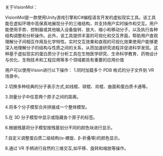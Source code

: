 关于VisionMol：

VisionMol是一款使用Unity游戏引擎和C#编程语言开发的虚拟现实工具。该工具能在虚拟环境中高保真地展现分子的三维结构，并支持用户实时操作和交互。用户能使用手势、控制器或其他输入设备旋转、放大、缩小和移动分子，以及执行各种结构调整和分析操作。此外，该工具提供丰富的可视化和交互界面，帮助用户直观理解分子间相互作用及化学特性。实时交互效果和直观的可视化效果使用户能够更深入地理解分子的结构与性质之间的关系，从而加速研究进程并促进科学发现。这种基于虚拟现实的蛋白质分子分析工具在生物医学研究、生命科学教育、药物设计与优化、生物技术和工程应用等多个领域都具有重要的应用价值

用户可以使用Vision进行以下操作：
1.同时加载多个 PDB 格式的分子文件到 VR 场景中。

2.切换多种经典的分子表示方式,如线框、球棍、肖棍、曲面和蛋白质卡通等。  

3.测量分子中任意两个原子之间的距离。  

4.将多个分子模型合并拼接成一个整体模型。  

5.在 3D 分子模型中显示或隐藏各个原子的标签。  

6.根据残基将分子模型按残基划分不同的颜色块进行显示。  

7.自定义调整蛋白质二级结构(α-螺旋、β-折叠等)的颜色显示。  

8.通过 VR 手柄进行自然的三维交互,如平移、旋转和缩放等操作。
